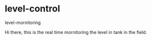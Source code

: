 # level-control
level-mornitoring

Hi there, this is the real time mornitoring the level in tank in the field.
